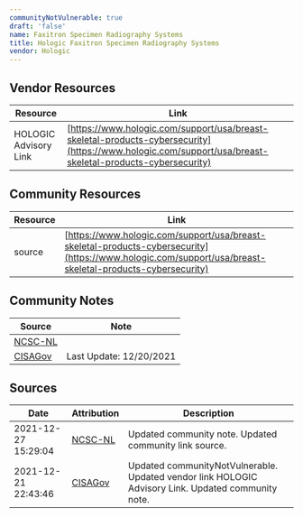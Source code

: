 ```yaml
---
communityNotVulnerable: true
draft: 'false'
name: Faxitron Specimen Radiography Systems
title: Hologic Faxitron Specimen Radiography Systems
vendor: Hologic
---
```


## Vendor Resources
| Resource | Link |
| --- | --- |
| HOLOGIC Advisory Link | [https://www.hologic.com/support/usa/breast-skeletal-products-cybersecurity](https://www.hologic.com/support/usa/breast-skeletal-products-cybersecurity) |

## Community Resources
| Resource | Link |
| --- | --- |
| source | [https://www.hologic.com/support/usa/breast-skeletal-products-cybersecurity](https://www.hologic.com/support/usa/breast-skeletal-products-cybersecurity) |

## Community Notes
| Source | Note |
| --- | --- |
| [NCSC-NL](https://github.com/NCSC-NL/log4shell/blob/main/software/README.md) | </ul> |
| [CISAGov](https://raw.githubusercontent.com/cisagov/log4j-affected-db/develop/README.md) | Last Update: 12/20/2021 |

## Sources
| Date | Attribution | Description |
| --- | --- | --- |
| 2021-12-27 15:29:04 | [NCSC-NL](https://github.com/NCSC-NL/log4shell/blob/main/software/README.md) | Updated community note. Updated community link source.  |
| 2021-12-21 22:43:46 | [CISAGov](https://raw.githubusercontent.com/cisagov/log4j-affected-db/develop/README.md) | Updated communityNotVulnerable. Updated vendor link HOLOGIC Advisory Link. Updated community note.  |
